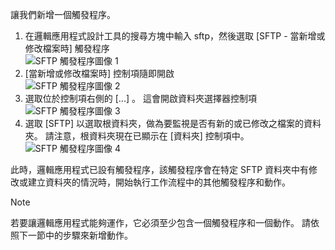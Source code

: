 讓我們新增一個觸發程序。

1. 在邏輯應用程式設計工具的搜尋方塊中輸入 sftp，然後選取 [SFTP - 當新增或修改檔案時] 觸發程序   
   ![SFTP 觸發程序圖像 1](./media/connectors-create-api-sftp/trigger-1.png)  
2. [當新增或修改檔案時] 控制項隨即開啟  
   ![SFTP 觸發程序圖像 2](./media/connectors-create-api-sftp/trigger-2.png)  
3. 選取位於控制項右側的 [...]  。 這會開啟資料夾選擇器控制項   
   ![SFTP 觸發程序圖像 3](./media/connectors-create-api-sftp/action-1.png)  
4. 選取 [SFTP]  以選取根資料夾，做為要監視是否有新的或已修改之檔案的資料夾。 請注意，根資料夾現在已顯示在 [資料夾]  控制項中。  
   ![SFTP 觸發程序圖像 4](./media/connectors-create-api-sftp/action-2.png)   

此時，邏輯應用程式已設有觸發程序，該觸發程序會在特定 SFTP 資料夾中有修改或建立資料夾的情況時，開始執行工作流程中的其他觸發程序和動作。 

> [!NOTE]
> 若要讓邏輯應用程式能夠運作，它必須至少包含一個觸發程序和一個動作。 請依照下一節中的步驟來新增動作。  
> 
> 

